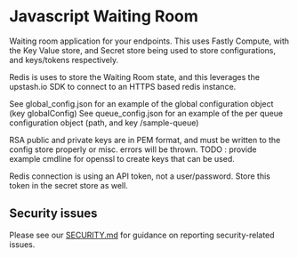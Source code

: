 # Javascript Waiting Room

Waiting room application for your endpoints. This uses Fastly Compute, with the Key Value store, and Secret store being used
to store configurations, and keys/tokens respectively.

Redis is uses to store the Waiting Room state, and this leverages the upstash.io SDK to connect to an HTTPS based redis instance.

See global_config.json for an example of the global configuration object (key globalConfig)
See queue_config.json for an example of the per queue configuration object (path, and key /sample-queue)

RSA public and private keys are in PEM format, and must be written to the config store properly or misc. errors will be thrown.
TODO : provide example cmdline for openssl to create keys that can be used.

Redis connection is using an API token, not a user/password. Store this token in the secret store as well.

## Security issues

Please see our [SECURITY.md](SECURITY.md) for guidance on reporting security-related issues.
